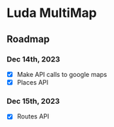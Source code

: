 # Luda MultiMap

## Roadmap

### Dec 14th, 2023

- [x] Make API calls to google maps
- [x] Places API

### Dec 15th, 2023

- [x] Routes API
